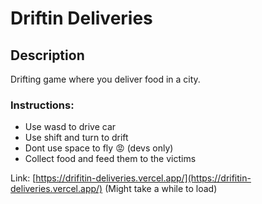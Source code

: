 # Driftin Deliveries

## Description
Drifting game where you deliver food in a city.

### Instructions:
* Use wasd to drive car
* Use shift and turn to drift
* Dont use space to fly 😡 (devs only)
* Collect food and feed them to the victims

Link: [https://drifitin-deliveries.vercel.app/](https://drifitin-deliveries.vercel.app/)
(Might take a while to load)
